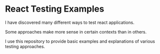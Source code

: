 # React Testing Examples

I have discovered many different ways to test react applications. 

Some approaches make more sense in certain contexts than in others. 

I use this repository to provide basic examples and explanations of various testing approaches.

